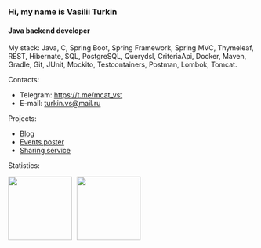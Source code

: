 ### Hi, my name is Vasilii Turkin

#### Java backend developer

My stack: Java, C, Spring Boot, Spring Framework, Spring MVC, Thymeleaf, REST, Hibernate, SQL, PostgreSQL, Querydsl, CriteriaApi, Docker, Maven, Gradle, Git, JUnit, Mockito, Testcontainers, Postman, Lombok, Tomcat.  

Contacts:
* Telegram: https://t.me/mcat_vst
* E-mail: turkin.vs@mail.ru

Projects: 
* [Blog](https://github.com/mrchcat/myblog)
* [Events poster](https://github.com/mrchcat/java-explore-with-me)
* [Sharing service](https://github.com/mrchcat/java-shareit)


Statistics:
<div>
<a href="https://github-readme-stats.vercel.app/api?username=mrchcat&hide=contribs&show_icons=true">
  <img  align="left" height="130" style="margin-right: 10px" src="https://github-readme-stats.vercel.app/api?username=mrchcat&hide=contribs&show_icons=true" />
</a>
<a href="https://github-readme-stats.vercel.app/api/top-langs/?username=mrchcat&layout=compact">
  <img align="left" height="130" src="https://github-readme-stats.vercel.app/api/top-langs/?username=mrchcat&layout=compact" />
</a>
</div>

